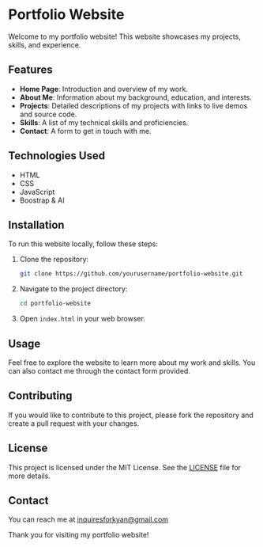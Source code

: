 # Portfolio Website

Welcome to my portfolio website! This website showcases my projects, skills, and experience.

## Features

- **Home Page**: Introduction and overview of my work.
- **About Me**: Information about my background, education, and interests.
- **Projects**: Detailed descriptions of my projects with links to live demos and source code.
- **Skills**: A list of my technical skills and proficiencies.
- **Contact**: A form to get in touch with me.

## Technologies Used

- HTML
- CSS
- JavaScript
- Boostrap & AI

## Installation

To run this website locally, follow these steps:

1. Clone the repository:
    ```bash
    git clone https://github.com/yourusername/portfolio-website.git
    ```
2. Navigate to the project directory:
    ```bash
    cd portfolio-website
    ```
3. Open `index.html` in your web browser.

## Usage

Feel free to explore the website to learn more about my work and skills. You can also contact me through the contact form provided.

## Contributing

If you would like to contribute to this project, please fork the repository and create a pull request with your changes.

## License

This project is licensed under the MIT License. See the [LICENSE](LICENSE) file for more details.

## Contact

You can reach me at inquiresforkyan@gmail.com

Thank you for visiting my portfolio website!
